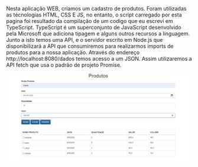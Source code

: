 Nesta aplicação WEB, criamos um cadastro de produtos.
Foram utilizadas as técnologias HTML, CSS E JS, no entanto, o script carregado por esta pagina foi resultado da compilação de um codigo que eu escrevi em TypeScript.
TypeScript é um superconjunto de JavaScript desenvolvido pela Microsoft que adiciona tipagem e alguns outros recursos a linguagem.
Junto a isto temos uma API, e o servidor escrito em Node.js que disponibilizará a API que consumiremos para realizarmos imports de produtos para a nossa aplicação.
Através do endereço http://localhost:8080/dados temos acesso a um JSON.
Assim utilizaremos a API fetch que usa o padrão de projeto Promise.

![alt text](https://raw.githubusercontent.com/LuanReinheimer/Work_Space-Angular/master/ProjetoControleListaProdutos%20com%20TypeScript/ADR%20-%20Adicionar%20e%20Remover/Projeto.JPG)
